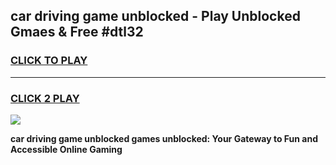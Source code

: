 
## car driving game unblocked - Play Unblocked Gmaes & Free #dtl32
<h3>
<a href="https://news.freeplayer.one?title=car_driving_game_unblocked&ref=03M">CLICK TO PLAY</a></h3>
<hr>

<h3>
<a href="https://news.freeplayer.one?title=car_driving_game_unblocked&ref=03M">CLICK 2 PLAY</a>
  
</h3>

<a href="https://news.freeplayer.one?title=car_driving_game_unblocked&ref=03M"><img src="https://clearcache.store/games.png"></a>


**car driving game unblocked games unblocked: Your Gateway to Fun and Accessible Online Gaming**
